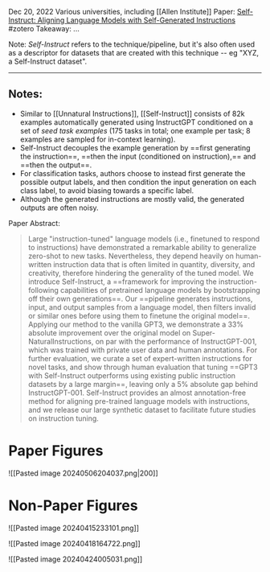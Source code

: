 Dec 20, 2022
Various universities, including [[Allen Institute]]
Paper: [Self-Instruct: Aligning Language Models with Self-Generated Instructions](https://arxiv.org/abs/2212.10560)
#zotero 
Takeaway: ...



Note: *Self-Instruct* refers to the technique/pipeline, but it's also often used as a descriptor for datasets that are created with this technique -- eg "XYZ, a Self-Instruct dataset".

-----

Notes:
- 


- Similar to [[Unnatural Instructions]], [[Self-Instruct]] consists of 82k examples automatically generated using InstructGPT conditioned on a set of *seed task examples* (175 tasks in total; one example per task; 8 examples are sampled for in-context learning).
- Self-Instruct decouples the example generation by ==first generating the instruction==, ==then the input (conditioned on instruction),== and ==then the output==.
- For classification tasks, authors choose to instead first generate the possible output labels, and then condition the input generation on each class label, to avoid biasing towards a specific label. 
- Although the generated instructions are mostly valid, the generated outputs are often noisy.




Paper Abstract:
> Large "instruction-tuned" language models (i.e., finetuned to respond to instructions) have demonstrated a remarkable ability to generalize zero-shot to new tasks. Nevertheless, they depend heavily on human-written instruction data that is often limited in quantity, diversity, and creativity, therefore hindering the generality of the tuned model. We introduce Self-Instruct, a ==framework for improving the instruction-following capabilities of pretrained language models by bootstrapping off their own generations==. Our ==pipeline generates instructions, input, and output samples from a language model, then filters invalid or similar ones before using them to finetune the original model==. Applying our method to the vanilla GPT3, we demonstrate a 33% absolute improvement over the original model on Super-NaturalInstructions, on par with the performance of InstructGPT-001, which was trained with private user data and human annotations. For further evaluation, we curate a set of expert-written instructions for novel tasks, and show through human evaluation that tuning ==GPT3 with Self-Instruct outperforms using existing public instruction datasets by a large margin==, leaving only a 5% absolute gap behind InstructGPT-001. Self-Instruct provides an almost annotation-free method for aligning pre-trained language models with instructions, and we release our large synthetic dataset to facilitate future studies on instruction tuning.

# Paper Figures
![[Pasted image 20240506204037.png|200]]


# Non-Paper Figures

![[Pasted image 20240415233101.png]]

![[Pasted image 20240418164722.png]]

![[Pasted image 20240424005031.png]]